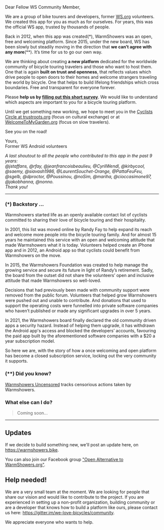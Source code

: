 Dear Fellow WS Community Member,
        
We are a group of bike tourers and developers, former [WS.org](https://warmshowers.org) volunteers. We created this app for you as much as for ourselves. For years, this was the official WS app, trusted by thousands of people.
        
Back in 2012, when this app was created(\*), WarmShowers was an open, free and welcoming platform. Since 2015, under the new board, WS has been slowly but steadily moving in the direction that **we can’t agree with any more**(\*\*). It’s time for us to go our own way. 
        
We are thinking about creating **a new platform** dedicated for the worldwide community of bicycle touring travelers and those who want to host them. One that is again **built on trust and openness**, that reflects values which drive people to open doors to their homes and welcome strangers traveling the world by bicycle. One that helps to build lifelong friendships which cross boundaries. Free and transparent for everyone forever.
        
Please **help us by [filling out this short survey](https://warmshowers.github.io/wsandroid/survey)**. We would like to understand which aspects are important to you for a bicycle touring platform.

Until we get something new working, we hope to meet you in the [Cyclists Circle at trustroots.org](https://www.trustroots.org/?circle=cyclists) (focus on cultural exchange) or at [WelcomeToMyGarden.org](https://WelcomeToMyGarden.org) (focus on slow travelers).

See you on the road!

Yours,\
Former WS Android volunteers

*A last shoutout to all the people who contributed to this app in the past 9 years:\
@jstaffans, @rfay, @jeanfrancoisbeaulieu, @CyrilWendl, @kirbycool, @saemy, @siavash1986, @LaurentSouchet-Orange, @PattaFeuFeu, @sgelb, @dproctor, @Poussinou, @noSim, @mariha, @cioccasimone97, @jakobhanna, @nonno.<br/>
Thank you!*

---

### (\*) Backstory ...


Warmshowers started life as an openly available contact list of cyclists committed to sharing their love of bicycle touring and their hospitality.

In 2001, this list was moved online by Randy Fay to help expand its reach and welcome more people into the bicycle touring family. And for almost 15 years he maintained this service with an open and welcoming attitude that made Warmshowers what it is today. Volunteers helped create an iPhone app and in 2012, an Android app so that cyclists could benefit from Warmshowers on the move.

In 2015, the Warmshowers Foundation was created to help manage the growing service and secure its future in light of Randy’s retirement. Sadly, the board from the outset did not share the volunteers’ open and inclusive attitude that made Warmshowers so well-loved.

Decisions that had previously been made with community support were removed from the public forum. Volunteers that helped grow Warmshowers were pushed out and unable to contribute. And donations that used to support the operating costs were funnelled into private software companies who haven’t published or made any significant upgrades in over 5 years.

In 2021, the Warmshowers board finally declared the old community driven apps a security hazard. Instead of helping them upgrade, it has withdrawn the Android app's access and blocked the developers’ accounts, favouring the paid app built by the aforementioned software companies with a $20 a year subscription model.

So here we are, with the story of how a once welcoming and open platform has become a closed subscription service, locking out the very community it supports.


### (\*\*) Did you know?

[Warmshowers Uncensored](https://gitlab.com/-/snippets/2111860) tracks censorious actions taken by Warmshowers.


### What else can I do?

> Coming soon...


---


## Updates
If we decide to build something new, we'll post an update here, on <https://warmshowers.bike>.

You can also join our Facebook group ["Open Alternative to WarmShowers.org"](https://www.facebook.com/groups/243374777243989).

## Help needed!
We are a very small team at the moment. We are looking for people that share our
vision and would like to contribute to the project.
If you are experienced in setting up a non-profit organization, building
community or are a developer that knows how to build a platform like ours,
please contact us here: <https://gitter.im/we-love-bicycles/community>.

We appreciate everyone who wants to help. 
